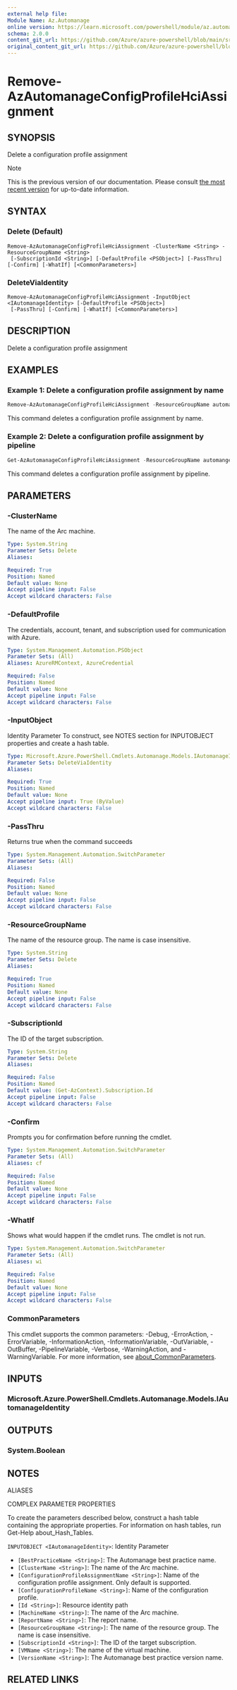 ```yaml
---
external help file:
Module Name: Az.Automanage
online version: https://learn.microsoft.com/powershell/module/az.automanage/remove-azautomanageconfigprofilehciassignment
schema: 2.0.0
content_git_url: https://github.com/Azure/azure-powershell/blob/main/src/Automanage/help/Remove-AzAutomanageConfigProfileHciAssignment.md
original_content_git_url: https://github.com/Azure/azure-powershell/blob/main/src/Automanage/help/Remove-AzAutomanageConfigProfileHciAssignment.md
---
```


# Remove-AzAutomanageConfigProfileHciAssignment

## SYNOPSIS
Delete a configuration profile assignment

> [!NOTE]
>This is the previous version of our documentation. Please consult [the most recent version](/powershell/module/az.automanage/remove-azautomanageconfigprofilehciassignment) for up-to-date information.

## SYNTAX

### Delete (Default)
```
Remove-AzAutomanageConfigProfileHciAssignment -ClusterName <String> -ResourceGroupName <String>
 [-SubscriptionId <String>] [-DefaultProfile <PSObject>] [-PassThru] [-Confirm] [-WhatIf] [<CommonParameters>]
```

### DeleteViaIdentity
```
Remove-AzAutomanageConfigProfileHciAssignment -InputObject <IAutomanageIdentity> [-DefaultProfile <PSObject>]
 [-PassThru] [-Confirm] [-WhatIf] [<CommonParameters>]
```

## DESCRIPTION
Delete a configuration profile assignment

## EXAMPLES

### Example 1: Delete a configuration profile assignment by name
```powershell
Remove-AzAutomanageConfigProfileHciAssignment -ResourceGroupName automangerg -ClusterName aglinuxcluster
```

This command deletes a configuration profile assignment by name.

### Example 2: Delete a configuration profile assignment by pipeline
```powershell
Get-AzAutomanageConfigProfileHciAssignment -ResourceGroupName automangerg -ClusterName aglinuxcluster | Remove-AzAutomanageConfigProfileHciAssignment
```

This command deletes a configuration profile assignment by pipeline.

## PARAMETERS

### -ClusterName
The name of the Arc machine.

```yaml
Type: System.String
Parameter Sets: Delete
Aliases:

Required: True
Position: Named
Default value: None
Accept pipeline input: False
Accept wildcard characters: False
```

### -DefaultProfile
The credentials, account, tenant, and subscription used for communication with Azure.

```yaml
Type: System.Management.Automation.PSObject
Parameter Sets: (All)
Aliases: AzureRMContext, AzureCredential

Required: False
Position: Named
Default value: None
Accept pipeline input: False
Accept wildcard characters: False
```

### -InputObject
Identity Parameter
To construct, see NOTES section for INPUTOBJECT properties and create a hash table.

```yaml
Type: Microsoft.Azure.PowerShell.Cmdlets.Automanage.Models.IAutomanageIdentity
Parameter Sets: DeleteViaIdentity
Aliases:

Required: True
Position: Named
Default value: None
Accept pipeline input: True (ByValue)
Accept wildcard characters: False
```

### -PassThru
Returns true when the command succeeds

```yaml
Type: System.Management.Automation.SwitchParameter
Parameter Sets: (All)
Aliases:

Required: False
Position: Named
Default value: None
Accept pipeline input: False
Accept wildcard characters: False
```

### -ResourceGroupName
The name of the resource group.
The name is case insensitive.

```yaml
Type: System.String
Parameter Sets: Delete
Aliases:

Required: True
Position: Named
Default value: None
Accept pipeline input: False
Accept wildcard characters: False
```

### -SubscriptionId
The ID of the target subscription.

```yaml
Type: System.String
Parameter Sets: Delete
Aliases:

Required: False
Position: Named
Default value: (Get-AzContext).Subscription.Id
Accept pipeline input: False
Accept wildcard characters: False
```

### -Confirm
Prompts you for confirmation before running the cmdlet.

```yaml
Type: System.Management.Automation.SwitchParameter
Parameter Sets: (All)
Aliases: cf

Required: False
Position: Named
Default value: None
Accept pipeline input: False
Accept wildcard characters: False
```

### -WhatIf
Shows what would happen if the cmdlet runs.
The cmdlet is not run.

```yaml
Type: System.Management.Automation.SwitchParameter
Parameter Sets: (All)
Aliases: wi

Required: False
Position: Named
Default value: None
Accept pipeline input: False
Accept wildcard characters: False
```

### CommonParameters
This cmdlet supports the common parameters: -Debug, -ErrorAction, -ErrorVariable, -InformationAction, -InformationVariable, -OutVariable, -OutBuffer, -PipelineVariable, -Verbose, -WarningAction, and -WarningVariable. For more information, see [about_CommonParameters](http://go.microsoft.com/fwlink/?LinkID=113216).

## INPUTS

### Microsoft.Azure.PowerShell.Cmdlets.Automanage.Models.IAutomanageIdentity

## OUTPUTS

### System.Boolean

## NOTES

ALIASES

COMPLEX PARAMETER PROPERTIES

To create the parameters described below, construct a hash table containing the appropriate properties. For information on hash tables, run Get-Help about_Hash_Tables.


`INPUTOBJECT <IAutomanageIdentity>`: Identity Parameter
  - `[BestPracticeName <String>]`: The Automanage best practice name.
  - `[ClusterName <String>]`: The name of the Arc machine.
  - `[ConfigurationProfileAssignmentName <String>]`: Name of the configuration profile assignment. Only default is supported.
  - `[ConfigurationProfileName <String>]`: Name of the configuration profile.
  - `[Id <String>]`: Resource identity path
  - `[MachineName <String>]`: The name of the Arc machine.
  - `[ReportName <String>]`: The report name.
  - `[ResourceGroupName <String>]`: The name of the resource group. The name is case insensitive.
  - `[SubscriptionId <String>]`: The ID of the target subscription.
  - `[VMName <String>]`: The name of the virtual machine.
  - `[VersionName <String>]`: The Automanage best practice version name.

## RELATED LINKS

